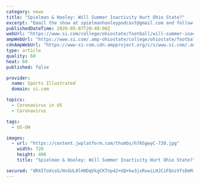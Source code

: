 ```yaml
---
category: news
title: "Spielman & Hooley: Will Summer Inactivity Hurt Ohio State?"
excerpt: "Email the show at spielmanhooleypodcast@gmail.com and follow Spielman and Hooley on Facebook and Instagram or at spielmanandhooley.com Follow us on Patreon. Also, please review our podcast on iTunes."
publishedDateTime: 2020-05-07T20:48:00Z
webUrl: "https://www.si.com/college/ohiostate/football/will-summer-inactivity-hurt-ohio-state"
ampWebUrl: "https://www.si.com/.amp-ohiostate/college/ohiostate/football/will-summer-inactivity-hurt-ohio-state"
cdnAmpWebUrl: "https://www-si-com.cdn.ampproject.org/c/s/www.si.com/.amp-ohiostate/college/ohiostate/football/will-summer-inactivity-hurt-ohio-state"
type: article
quality: 60
heat: 60
published: false

provider:
  name: Sports Illustrated
  domain: si.com

topics:
  - Coronavirus in US
  - Coronavirus

tags:
  - US-OH

images:
  - url: "https://content.jwplatform.com/thumbs/h76SgwyC-720.jpg"
    width: 720
    height: 406
    title: "Spielman & Hooley: Will Summer Inactivity Hurt Ohio State?"

secured: "dRXIToXssG/HvGUL0lHHDqVkgCKTnp42+UQ+kw3jxRuwiLHJCiFQnzVfsDeMipVGCUqX8dTyMoLWOpAQ3vJrUw2U2Je7iIsFQGI/4Bhvh/a+EB9dnWQ4L5nqaixKuhVXcSNQOgLdvIiz0uPZ6CIMK9/4KO1Ax2yJLM961eHiyDyZ07yjDJN8NTkwoW7xALtsT6OYDXkSuEWMLuDopP2XqhHAOGM8a2gQB333BQ4p2QN94K6fpwPNPLOSQr9jg8fbRPvkimvXYPdzP/wvaz+UFvM2fRIHQXZnVGrM+LOF0M8y296UWLyCB+Ex6jiEDNFFYGF8cEypMqGn75QEzum9nBvQ+mva3cEIYrhc9Prvj6SfiPFa4Zq7kEhFN+g3bDFMn9W/DoTS7HqGwWW6xrkrUYujBqaNF1FM+b7oT4xlMpMnl96ZC5342UZNk9z69LdWsYGtwljqqWYPduB4NyDHFikNuG4SKOmGIMHZBftbEYE=;Vpj6zkh52zot1R4BZpxPYw=="
---
```


